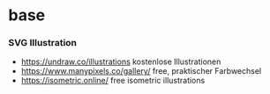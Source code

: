 # base

### SVG Illustration
* https://undraw.co/illustrations kostenlose Illustrationen
* https://www.manypixels.co/gallery/ free, praktischer Farbwechsel
* https://isometric.online/ free isometric illustrations


